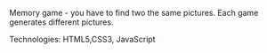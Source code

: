 Memory game - you have to find two the same pictures. Each game generates different pictures.

Technologies: HTML5,CSS3, JavaScript
